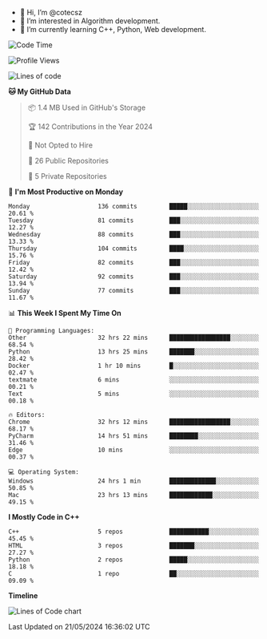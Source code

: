 - 👋 Hi, I’m @cotecsz
- 👀 I’m interested in Algorithm development.
- 🌱 I’m currently learning C++, Python, Web development.

<!---
cotecsz/cotecsz is a ✨ special ✨ repository because its `README.md` (this file) appears on your GitHub profile.
You can click the Preview link to take a look at your changes.
--->

<!--START_SECTION:waka-->
![Code Time](http://img.shields.io/badge/Code%20Time-1%2C039%20hrs%2047%20mins-blue)

![Profile Views](http://img.shields.io/badge/Profile%20Views-0-blue)

![Lines of code](https://img.shields.io/badge/From%20Hello%20World%20I%27ve%20Written-1.2%20million%20lines%20of%20code-blue)

**🐱 My GitHub Data** 

> 📦 1.4 MB Used in GitHub's Storage 
 > 
> 🏆 142 Contributions in the Year 2024
 > 
> 🚫 Not Opted to Hire
 > 
> 📜 26 Public Repositories 
 > 
> 🔑 5 Private Repositories 
 > 
📅 **I'm Most Productive on Monday** 

```text
Monday                   136 commits         █████░░░░░░░░░░░░░░░░░░░░   20.61 % 
Tuesday                  81 commits          ███░░░░░░░░░░░░░░░░░░░░░░   12.27 % 
Wednesday                88 commits          ███░░░░░░░░░░░░░░░░░░░░░░   13.33 % 
Thursday                 104 commits         ████░░░░░░░░░░░░░░░░░░░░░   15.76 % 
Friday                   82 commits          ███░░░░░░░░░░░░░░░░░░░░░░   12.42 % 
Saturday                 92 commits          ███░░░░░░░░░░░░░░░░░░░░░░   13.94 % 
Sunday                   77 commits          ███░░░░░░░░░░░░░░░░░░░░░░   11.67 % 
```


📊 **This Week I Spent My Time On** 

```text
💬 Programming Languages: 
Other                    32 hrs 22 mins      █████████████████░░░░░░░░   68.54 % 
Python                   13 hrs 25 mins      ███████░░░░░░░░░░░░░░░░░░   28.42 % 
Docker                   1 hr 10 mins        █░░░░░░░░░░░░░░░░░░░░░░░░   02.47 % 
textmate                 6 mins              ░░░░░░░░░░░░░░░░░░░░░░░░░   00.21 % 
Text                     5 mins              ░░░░░░░░░░░░░░░░░░░░░░░░░   00.18 % 

🔥 Editors: 
Chrome                   32 hrs 12 mins      █████████████████░░░░░░░░   68.17 % 
PyCharm                  14 hrs 51 mins      ████████░░░░░░░░░░░░░░░░░   31.46 % 
Edge                     10 mins             ░░░░░░░░░░░░░░░░░░░░░░░░░   00.37 % 

💻 Operating System: 
Windows                  24 hrs 1 min        █████████████░░░░░░░░░░░░   50.85 % 
Mac                      23 hrs 13 mins      ████████████░░░░░░░░░░░░░   49.15 % 
```

**I Mostly Code in C++** 

```text
C++                      5 repos             ███████████░░░░░░░░░░░░░░   45.45 % 
HTML                     3 repos             ███████░░░░░░░░░░░░░░░░░░   27.27 % 
Python                   2 repos             █████░░░░░░░░░░░░░░░░░░░░   18.18 % 
C                        1 repo              ██░░░░░░░░░░░░░░░░░░░░░░░   09.09 % 
```



**Timeline**

![Lines of Code chart](https://raw.githubusercontent.com/cotecsz/cotecsz/master/assets/bar_graph.png)


 Last Updated on 21/05/2024 16:36:02 UTC
<!--END_SECTION:waka-->
